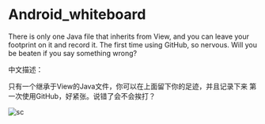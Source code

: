 # Android_whiteboard

There is only one Java file that inherits from View, and you can leave your footprint on it and record it.
The first time using GitHub, so nervous. Will you be beaten if you say something wrong?


中文描述：

只有一个继承于View的Java文件，你可以在上面留下你的足迹，并且记录下来
第一次使用GitHub，好紧张。说错了会不会挨打？

![sc](https://github.com/tyongsong1231/Android_whiteboard/tree/master/app/src/main/assets/screenshots/sc.png)
